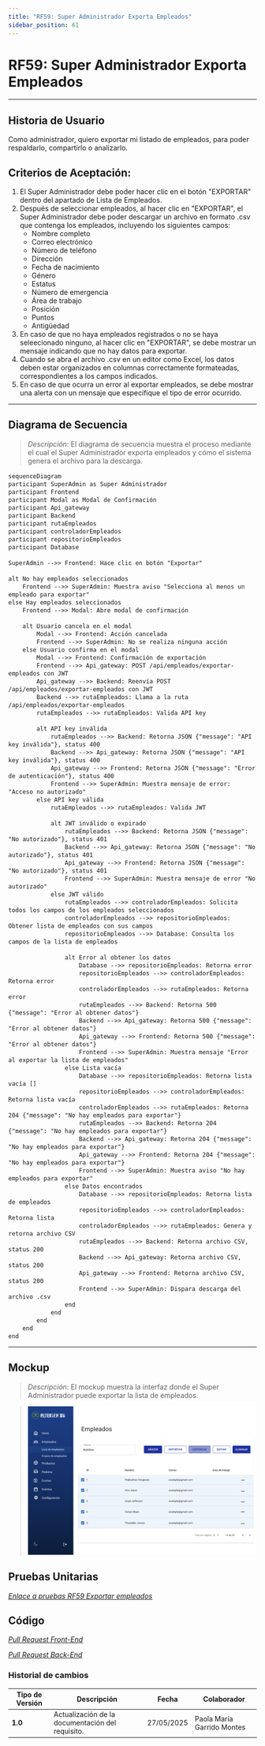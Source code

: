 ```yaml
---
title: "RF59: Super Administrador Exporta Empleados"
sidebar_position: 61
---
```


# RF59: Super Administrador Exporta Empleados

---

## Historia de Usuario

Como administrador, quiero exportar mi listado de empleados, para poder respaldarlo, compartirlo o analizarlo. 

## **Criterios de Aceptación:**

1. El Super Administrador debe poder hacer clic en el botón "EXPORTAR" dentro del apartado de Lista de Empleados.
2. Después de seleccionar empleados, al hacer clic en "EXPORTAR", el Super Administrador debe poder descargar un archivo en formato .csv que contenga los empleados, incluyendo los siguientes campos:
   - Nombre completo
   - Correo electrónico
   - Número de teléfono
   - Dirección 
   - Fecha de nacimiento
   - Género
   - Estatus
   - Número de emergencia
   - Área de trabajo
   - Posición
   - Puntos
   - Antigüedad
3. En caso de que no haya empleados registrados o no se haya seleecionado ninguno, al hacer clic en "EXPORTAR", se debe mostrar un mensaje indicando que no hay datos para exportar.
4. Cuando se abra el archivo .csv en un editor como Excel, los datos deben estar organizados en columnas correctamente formateadas, correspondientes a los campos indicados.
5.  En caso de que ocurra un error al exportar empleados, se debe mostrar una alerta con un mensaje que especifique el tipo de error ocurrido.
---

## **Diagrama de Secuencia**

> _Descripción_: El diagrama de secuencia muestra el proceso mediante el cual el Super Administrador exporta empleados y cómo el sistema genera el archivo para la descarga.

```mermaid
sequenceDiagram
participant SuperAdmin as Super Administrador
participant Frontend
participant Modal as Modal de Confirmación
participant Api_gateway
participant Backend
participant rutaEmpleados
participant controladorEmpleados
participant repositorioEmpleados
participant Database

SuperAdmin -->> Frontend: Hace clic en botón "Exportar"

alt No hay empleados seleccionados
    Frontend -->> SuperAdmin: Muestra aviso "Selecciona al menos un empleado para exportar"
else Hay empleados seleccionados
    Frontend -->> Modal: Abre modal de confirmación

    alt Usuario cancela en el modal
        Modal -->> Frontend: Acción cancelada
        Frontend -->> SuperAdmin: No se realiza ninguna acción
    else Usuario confirma en el modal
        Modal -->> Frontend: Confirmación de exportación
        Frontend -->> Api_gateway: POST /api/empleados/exportar-empleados con JWT
        Api_gateway -->> Backend: Reenvía POST /api/empleados/exportar-empleados con JWT
        Backend -->> rutaEmpleados: Llama a la ruta /api/empleados/exportar-empleados
        rutaEmpleados -->> rutaEmpleados: Valida API key

        alt API key inválida
            rutaEmpleados -->> Backend: Retorna JSON {"message": "API key inválida"}, status 400
            Backend -->> Api_gateway: Retorna JSON {"message": "API key inválida"}, status 400
            Api_gateway -->> Frontend: Retorna JSON {"message": "Error de autenticación"}, status 400
            Frontend -->> SuperAdmin: Muestra mensaje de error: "Acceso no autorizado"
        else API key válida
            rutaEmpleados -->> rutaEmpleados: Valida JWT

            alt JWT inválido o expirado
                rutaEmpleados -->> Backend: Retorna JSON {"message": "No autorizado"}, status 401
                Backend -->> Api_gateway: Retorna JSON {"message": "No autorizado"}, status 401
                Api_gateway -->> Frontend: Retorna JSON {"message": "No autorizado"}, status 401
                Frontend -->> SuperAdmin: Muestra mensaje de error "No autorizado"
            else JWT válido
                rutaEmpleados -->> controladorEmpleados: Solicita todos los campos de los empleados seleccionados
                controladorEmpleados -->> repositorioEmpleados: Obtener lista de empleados con sus campos
                repositorioEmpleados -->> Database: Consulta los campos de la lista de empleados

                alt Error al obtener los datos
                    Database -->> repositorioEmpleados: Retorna error
                    repositorioEmpleados -->> controladorEmpleados: Retorna error
                    controladorEmpleados -->> rutaEmpleados: Retorna error
                    rutaEmpleados -->> Backend: Retorna 500 {"message": "Error al obtener datos"}
                    Backend -->> Api_gateway: Retorna 500 {"message": "Error al obtener datos"}
                    Api_gateway -->> Frontend: Retorna 500 {"message": "Error al obtener datos"}
                    Frontend -->> SuperAdmin: Muestra mensaje "Error al exportar la lista de empleados"
                else Lista vacía
                    Database -->> repositorioEmpleados: Retorna lista vacía []
                    repositorioEmpleados -->> controladorEmpleados: Retorna lista vacía
                    controladorEmpleados -->> rutaEmpleados: Retorna 204 {"message": "No hay empleados para exportar"}
                    rutaEmpleados -->> Backend: Retorna 204 {"message": "No hay empleados para exportar"}
                    Backend -->> Api_gateway: Retorna 204 {"message": "No hay empleados para exportar"}
                    Api_gateway -->> Frontend: Retorna 204 {"message": "No hay empleados para exportar"}
                    Frontend -->> SuperAdmin: Muestra aviso "No hay empleados para exportar"
                else Datos encontrados
                    Database -->> repositorioEmpleados: Retorna lista de empleados
                    repositorioEmpleados -->> controladorEmpleados: Retorna lista
                    controladorEmpleados -->> rutaEmpleados: Genera y retorna archivo CSV
                    rutaEmpleados -->> Backend: Retorna archivo CSV, status 200
                    Backend -->> Api_gateway: Retorna archivo CSV, status 200
                    Api_gateway -->> Frontend: Retorna archivo CSV, status 200
                    Frontend -->> SuperAdmin: Dispara descarga del archivo .csv
                end
            end
        end
    end
end
```

---

## **Mockup**

> _Descripción_: El mockup muestra la interfaz donde el Super Administrador puede exportar la lista de empleados.

> ![Interfaz para exportar empleados](imagenes/mockupExportarEmpleados.png)

## **Pruebas Unitarias**

_<u>[Enlace a pruebas RF59 Exportar empleados](https://docs.google.com/spreadsheets/d/1NLGwGrGA5PVOEzLaqxa8Ts1D_Ng3QzzqNKWJYUzxD-M/edit?usp=sharing)</u>_

## **Código**

_<u>[Pull Request Front-End](https://github.com/CodeAnd-Co/Frontend-Text-Lines/pull/161)</u>_

_<u>[Pull Request Back-End](https://github.com/CodeAnd-Co/Backend-textiles/pull/119)</u>_

### Historial de cambios

| **Tipo de Versión** | **Descripción**                                  | **Fecha**  | **Colaborador**            |
|---------------------|--------------------------------------------------|------------|----------------------------|
| **1.0**             | Actualización de la documentación del requisito. | 27/05/2025 | Paola María Garrido Montes |
